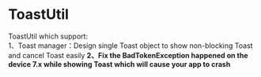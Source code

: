 # ToastUtil
ToastUtil which support:<br> 
1、Toast manager：Design single Toast object to show non-blocking Toast and cancel Toast easily
**2、Fix the BadTokenException happened on the device 7.x while showing Toast which will cause your app to crash<br>**
